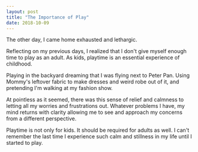 ```yaml
---
layout: post
title: "The Importance of Play"
date: 2018-10-09
---
```


The other day, I came home exhausted and lethargic. 

Reflecting on my previous days, I realized that I don't give myself enough time to play as an adult. As kids, playtime is an essential experience of childhood. 

Playing in the backyard dreaming that I was flying next to Peter Pan. Using Mommy's leftover fabric to make dresses and weird robe out of it, and pretending I'm walking at my fashion show. 

At pointless as it seemed, there was this sense of relief and calmness to letting all my worries and frustrations out. Whatever problems I have, my mind returns with clarity allowing me to see and approach my concerns from a different perspective. 

Playtime is not only for kids. It should be required for adults as well. I can't remember the last time I experience such calm and stillness in my life until I started to play. 

